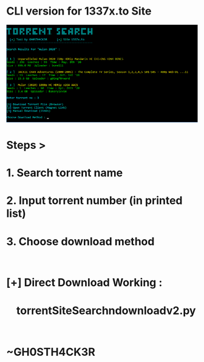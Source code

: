 # CLI version for 1337x.to Site


![screenshot](https://github.com/GH0STH4CKER/TorrentSearch-Download/blob/master/torrschndownss.png?raw=true)

# Steps >

# 1. Search torrent name 
# 2. Input torrent number (in printed list)
# 3. Choose download method
<br>

# [+] Direct Download Working :
  # &nbsp;&nbsp;&nbsp;&nbsp;torrentSiteSearchndownloadv2.py

<br>

# ~GH0STH4CK3R
